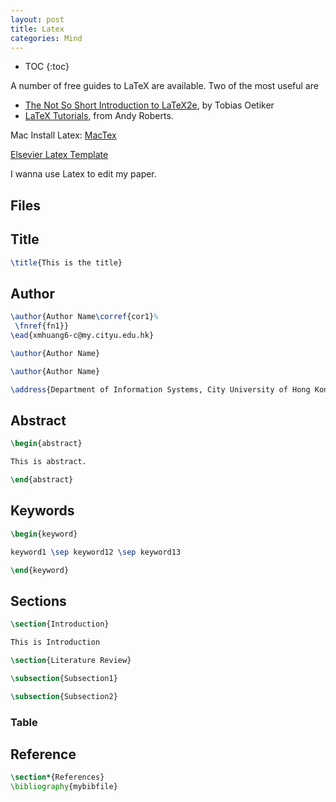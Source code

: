 ```yaml
---
layout: post
title: Latex
categories: Mind
---
```


* TOC
{:toc}

A number of free guides to LaTeX are available. Two of the most useful are

- [The Not So Short Introduction to LaTeX2e](ftp://ftp.ccu.edu.tw/pub/tex/info/lshort/english/lshort.pdf), by Tobias Oetiker
- [LaTeX Tutorials](https://www.andy-roberts.net/writing/latex), from Andy Roberts.

Mac Install Latex: [MacTex](https://www.tug.org/mactex/)

[Elsevier Latex Template](https://www.elsevier.com/authors/author-schemas/latex-instructions)

I wanna use Latex to edit my paper.

## Files

## Title

```Latex
\title{This is the title}
```

## Author

```Latex
\author{Author Name\corref{cor1}%
 \fnref{fn1}}
\ead{xmhuang6-c@my.cityu.edu.hk}

\author{Author Name}

\author{Author Name}

\address{Department of Information Systems, City University of Hong Kong, Tat Chee Avenue,  Kowloon, Hong Kong}
```

## Abstract

```Latex
\begin{abstract}

This is abstract.

\end{abstract}
```

## Keywords

```Latex
\begin{keyword}

keyword1 \sep keyword12 \sep keyword13

\end{keyword}
```

## Sections

```Latex
\section{Introduction}

This is Introduction

\section{Literature Review}

\subsection{Subsection1}

\subsection{Subsection2}
```

### Table

## Reference

```Latex
\section*{References}
\bibliography{mybibfile}
```